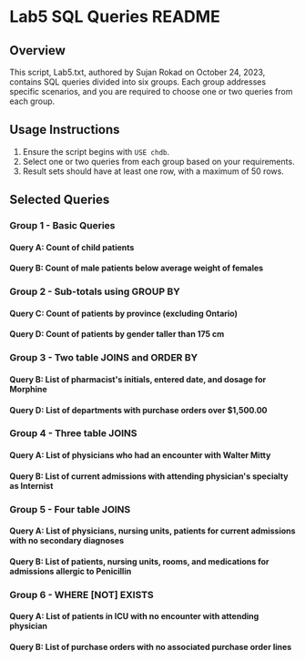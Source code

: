 # Lab5 SQL Queries README

## Overview

This script, Lab5.txt, authored by Sujan Rokad on October 24, 2023, contains SQL queries divided into six groups. Each group addresses specific scenarios, and you are required to choose one or two queries from each group.

## Usage Instructions

1. Ensure the script begins with `USE chdb`.
2. Select one or two queries from each group based on your requirements.
3. Result sets should have at least one row, with a maximum of 50 rows.

## Selected Queries

### Group 1 - Basic Queries

#### Query A: Count of child patients

#### Query B: Count of male patients below average weight of females

### Group 2 - Sub-totals using GROUP BY

#### Query C: Count of patients by province (excluding Ontario)

#### Query D: Count of patients by gender taller than 175 cm

### Group 3 - Two table JOINS and ORDER BY

#### Query B: List of pharmacist's initials, entered date, and dosage for Morphine

#### Query D: List of departments with purchase orders over $1,500.00

### Group 4 - Three table JOINS

#### Query A: List of physicians who had an encounter with Walter Mitty

#### Query B: List of current admissions with attending physician's specialty as Internist

### Group 5 - Four table JOINS

#### Query A: List of physicians, nursing units, patients for current admissions with no secondary diagnoses

#### Query B: List of patients, nursing units, rooms, and medications for admissions allergic to Penicillin

### Group 6 - WHERE [NOT] EXISTS

#### Query A: List of patients in ICU with no encounter with attending physician

#### Query B: List of purchase orders with no associated purchase order lines

